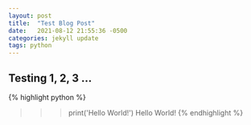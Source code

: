 ```yaml
---
layout: post
title:  "Test Blog Post"
date:   2021-08-12 21:55:36 -0500
categories: jekyll update
tags: python
---
```

## Testing 1, 2, 3 ...

{% highlight python %}
>>> print('Hello World!')
Hello World!
{% endhighlight %}

